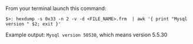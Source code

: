 From your terminal launch this command:
```shell
$>: hexdump -s 0x33 -n 2 -v -d <FILE_NAME>.frm  | awk '{ print "Mysql version " $2; exit }'
```

Example output: `Mysql version 50530`, which means version 5.5.30

